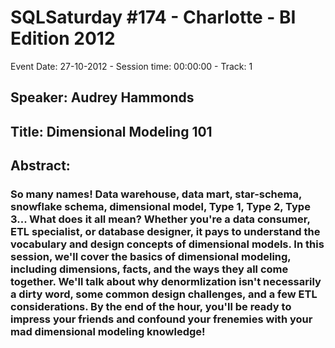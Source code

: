# SQLSaturday #174 - Charlotte - BI Edition 2012
Event Date: 27-10-2012 - Session time: 00:00:00 - Track: 1
## Speaker: Audrey Hammonds
## Title: Dimensional Modeling 101
## Abstract:
### So many names! Data warehouse, data mart, star-schema, snowflake schema, dimensional model, Type 1, Type 2, Type 3... What does it all mean?  Whether you're a data consumer, ETL specialist, or database designer, it pays to understand the vocabulary and design concepts of dimensional models.  In this session, we'll cover the basics of dimensional modeling, including dimensions, facts, and the ways they all come together.  We'll talk about why denormlization isn't necessarily a dirty word, some common design challenges, and a few ETL considerations.  By the end of the hour, you'll be ready to impress your friends and confound your frenemies with your mad dimensional modeling knowledge!   
